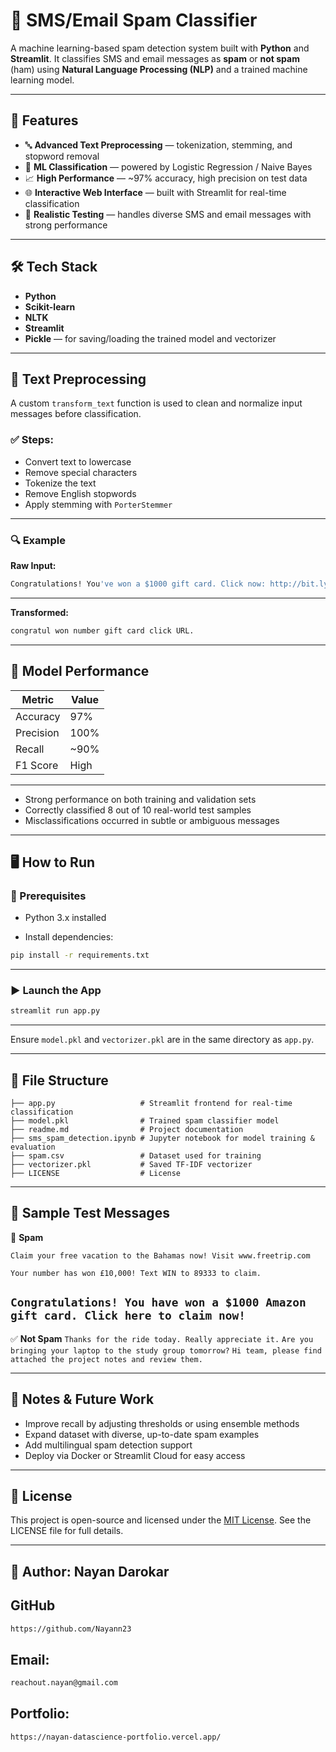 # 📩 SMS/Email Spam Classifier

A machine learning-based spam detection system built with **Python** and **Streamlit**. It classifies SMS and email messages as **spam** or **not spam** (ham) using **Natural Language Processing (NLP)** and a trained machine learning model.

---

## 🚀 Features

- 🔤 **Advanced Text Preprocessing** — tokenization, stemming, and stopword removal  
- 🧠 **ML Classification** — powered by Logistic Regression / Naive Bayes  
- 📈 **High Performance** — ~97% accuracy, high precision on test data  
- 🌐 **Interactive Web Interface** — built with Streamlit for real-time classification  
- 🧪 **Realistic Testing** — handles diverse SMS and email messages with strong performance

---

## 🛠️ Tech Stack

- **Python**  
- **Scikit-learn**  
- **NLTK**  
- **Streamlit**  
- **Pickle** — for saving/loading the trained model and vectorizer

---

## 🧹 Text Preprocessing

A custom `transform_text` function is used to clean and normalize input messages before classification.

### ✅ Steps:
- Convert text to lowercase  
- Remove special characters  
- Tokenize the text  
- Remove English stopwords  
- Apply stemming with `PorterStemmer`  

---

### 🔍 Example

**Raw Input:**  
```bash
Congratulations! You've won a $1000 gift card. Click now: http://bit.ly/win-prize.
```

---

**Transformed:**  

```bash
congratul won number gift card click URL.
```

---

## 🧪 Model Performance

| Metric    | Value     |
|-----------|-----------|
| Accuracy  | 97%       |
| Precision | 100%      |
| Recall    | ~90%      |
| F1 Score  | High      |

---

- Strong performance on both training and validation sets  
- Correctly classified 8 out of 10 real-world test samples  
- Misclassifications occurred in subtle or ambiguous messages

---

## 🖥️ How to Run

### 🔧 Prerequisites

- Python 3.x installed  

- Install dependencies:

```bash
pip install -r requirements.txt
```
---

### ▶️ Launch the App

```bash
streamlit run app.py
```

---

Ensure `model.pkl` and `vectorizer.pkl` are in the same directory as `app.py`.

---

## 📁 File Structure

```
├── app.py                   # Streamlit frontend for real-time classification
├── model.pkl                # Trained spam classifier model
├── readme.md                # Project documentation
├── sms_spam_detection.ipynb # Jupyter notebook for model training & evaluation
├── spam.csv                 # Dataset used for training
├── vectorizer.pkl           # Saved TF-IDF vectorizer
├── LICENSE                  # License 
```

---

## 💬 Sample Test Messages

🚫 **Spam**

`Claim your free vacation to the Bahamas now! Visit www.freetrip.com`

`Your number has won £10,000! Text WIN to 89333 to claim.`

`Congratulations! You have won a $1000 Amazon gift card. Click here to claim now!`
---

✅ **Not Spam**
`Thanks for the ride today. Really appreciate it.`
`Are you bringing your laptop to the study group tomorrow?`
`Hi team, please find attached the project notes and review them.`

---

## 📌 Notes & Future Work

* Improve recall by adjusting thresholds or using ensemble methods
* Expand dataset with diverse, up-to-date spam examples
* Add multilingual spam detection support
* Deploy via Docker or Streamlit Cloud for easy access

---


## 📜 License

This project is open-source and licensed under the [MIT License](LICENSE). See the LICENSE file for full details.

---

## 👤 Author:  **Nayan Darokar** 

## GitHub
```bash
https://github.com/Nayann23
```

## Email:
```bash
reachout.nayan@gmail.com  
```
## Portfolio: 
```bash
https://nayan-datascience-portfolio.vercel.app/
```
